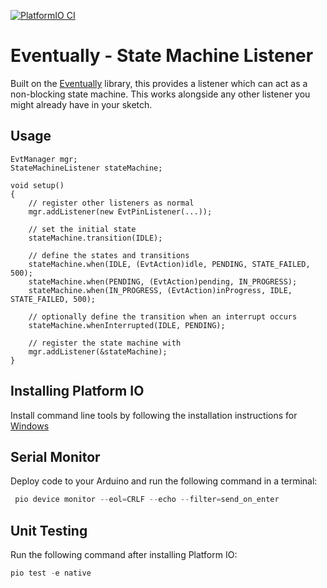 [![PlatformIO CI](https://github.com/matthewturner/Eventually-StateMachineListener/actions/workflows/platformio.yml/badge.svg)](https://github.com/matthewturner/Eventually-StateMachineListener/actions/workflows/platformio.yml)

# Eventually - State Machine Listener

Built on the [Eventually](https://github.com/johnnyb/Eventually) library, this provides a listener which can act as a non-blocking state machine. This works alongside any other listener you might already have in your sketch.

## Usage

```
EvtManager mgr;
StateMachineListener stateMachine;

void setup()
{
    // register other listeners as normal
    mgr.addListener(new EvtPinListener(...));

    // set the initial state
    stateMachine.transition(IDLE);

    // define the states and transitions
    stateMachine.when(IDLE, (EvtAction)idle, PENDING, STATE_FAILED, 500);
    stateMachine.when(PENDING, (EvtAction)pending, IN_PROGRESS);
    stateMachine.when(IN_PROGRESS, (EvtAction)inProgress, IDLE, STATE_FAILED, 500);

    // optionally define the transition when an interrupt occurs
    stateMachine.whenInterrupted(IDLE, PENDING);

    // register the state machine with
    mgr.addListener(&stateMachine);
}
```

## Installing Platform IO

Install command line tools by following the installation instructions for [Windows](https://docs.platformio.org/en/latest/core/installation.html#windows)

## Serial Monitor

Deploy code to your Arduino and run the following command in a terminal:

```powershell
 pio device monitor --eol=CRLF --echo --filter=send_on_enter
```

## Unit Testing

Run the following command after installing Platform IO:

```powershell
pio test -e native
```
